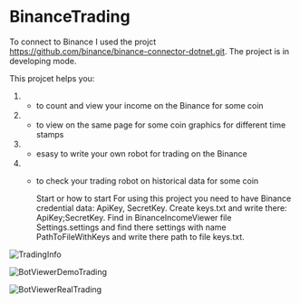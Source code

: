# BinanceTrading
To connect to Binance I used the projct https://github.com/binance/binance-connector-dotnet.git.
The project is in developing mode.

This projcet helps you: 
1) - to count and view your income on the Binance for some coin
2) - to view on the same page for some coin graphics for different time stamps
3) - esasy to write your own robot for trading on the Binance
4) - to check your trading robot on historical data for some coin

     Start or how to start
For using this project you need to have Binance credential data: ApiKey, SecretKey.
Create keys.txt and write there: ApiKey;SecretKey.
Find in BinanceIncomeViewer file Settings.settings and find there settings with name PathToFileWithKeys and write there path to file keys.txt.

![TradingInfo](https://github.com/ilay007/Binance-View/assets/44927371/9fd7a273-2787-46c4-839e-67ebdaf08cda)


![BotViewerDemoTrading](https://github.com/ilay007/Binance-View/assets/44927371/4c9badb2-adc1-48d8-a544-9c4cd33b94c0)



![BotViewerRealTrading](https://github.com/ilay007/Binance-View/assets/44927371/f4c65b0e-20d8-4b82-abf9-33ec7da691cc)
